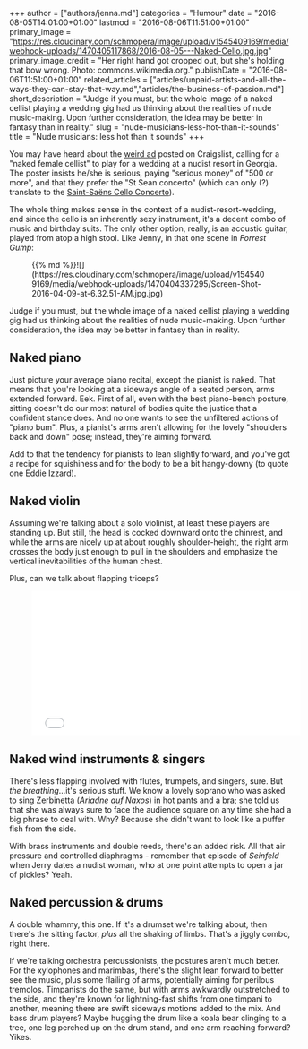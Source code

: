 +++
author = ["authors/jenna.md"]
categories = "Humour"
date = "2016-08-05T14:01:00+01:00"
lastmod = "2016-08-06T11:51:00+01:00"
primary_image = "https://res.cloudinary.com/schmopera/image/upload/v1545409169/media/webhook-uploads/1470405117868/2016-08-05---Naked-Cello.jpg.jpg"
primary_image_credit = "Her right hand got cropped out, but she's holding that bow wrong. Photo: commons.wikimedia.org."
publishDate = "2016-08-06T11:51:00+01:00"
related_articles = ["articles/unpaid-artists-and-all-the-ways-they-can-stay-that-way.md","articles/the-business-of-passion.md"]
short_description = "Judge if you must, but the whole image of a naked cellist playing a wedding gig had us thinking about the realities of nude music-making. Upon further consideration, the idea may be better in fantasy than in reality."
slug = "nude-musicians-less-hot-than-it-sounds"
title = "Nude musicians: less hot than it sounds"
+++

You may have heard about the [weird ad](http://slippedisc.com/2016/08/wanted-nude-cellist-for-wedding-gender-specific/) posted on Craigslist, calling for a "naked female cellist" to play for a wedding at a nudist resort in Georgia. The poster insists he/she is serious, paying "serious money" of "500 or more", and that they prefer the "St Sean concerto" (which can only (?) translate to the [Saint-Saëns Cello Concerto](https://youtu.be/Cx6UDgi9TEA)).

The whole thing makes sense in the context of a nudist-resort-wedding, and since the cello is an inherently sexy instrument, it's a decent combo of music and birthday suits. The only other option, really, is an acoustic guitar, played from atop a high stool. Like Jenny, in that one scene in *Forrest Gump*:

<figure data-type="image">{{% md %}}![](https://res.cloudinary.com/schmopera/image/upload/v1545409169/media/webhook-uploads/1470404337295/Screen-Shot-2016-04-09-at-6.32.51-AM.jpg.jpg)
</figure>

Judge if you must, but the whole image of a naked cellist playing a wedding gig had us thinking about the realities of nude music-making. Upon further consideration, the idea may be better in fantasy than in reality.

## Naked piano

Just picture your average piano recital, except the pianist is naked. That means that you're looking at a sideways angle of a seated person, arms extended forward. Eek. First of all, even with the best piano-bench posture, sitting doesn't do our most natural of bodies quite the justice that a confident stance does. And no one wants to see the unfiltered actions of "piano bum". Plus, a pianist's arms aren't allowing for the lovely "shoulders back and down" pose; instead, they're aiming forward. 

Add to that the tendency for pianists to lean slightly forward, and you've got a recipe for squishiness and for the body to be a bit hangy-downy (to quote one Eddie Izzard).

## Naked violin

Assuming we're talking about a solo violinist, at least these players are standing up. But still, the head is cocked downward onto the chinrest, and while the arms are nicely up at about roughly shoulder-height, the right arm crosses the body just enough to pull in the shoulders and emphasize the vertical inevitabilities of the human chest. 

Plus, can we talk about flapping triceps?

<figure data-type="video">
<iframe src="//gifs.com/embed/cameron-diaz-christina-applegate-the-sweetest-thing-ERMO1N" frameborder="0" scrolling="no" width='480' height='259.4594594594595' style="-webkit-backface-visibility: hidden;-webkit-transform: scale(1);" ></iframe>
</figure>

## Naked wind instruments & singers

There's less flapping involved with flutes, trumpets, and singers, sure. But *the breathing*...it's serious stuff. We know a lovely soprano who was asked to sing Zerbinetta (*Ariadne auf Naxos*) in hot pants and a bra; she told us that she was always sure to face the audience square on any time she had a big phrase to deal with. Why? Because she didn't want to look like a puffer fish from the side.

With brass instruments and double reeds, there's an added risk. All that air pressure and controlled diaphragms - remember that episode of *Seinfeld* when Jerry dates a nudist woman, who at one point attempts to open a jar of pickles? Yeah.

## Naked percussion & drums

A double whammy, this one. If it's a drumset we're talking about, then there's the sitting factor, *plus* all the shaking of limbs. That's a jiggly combo, right there.

If we're talking orchestra percussionists, the postures aren't much better. For the xylophones and marimbas, there's the slight lean forward to better see the music, plus some flailing of arms, potentially aiming for perilous tremolos. Timpanists do the same, but with arms awkwardly outstretched to the side, and they're known for lightning-fast shifts from one timpani to another, meaning there are swift sideways motions added to the mix. And bass drum players? Maybe hugging the drum like a koala bear clinging to a tree, one leg perched up on the drum stand, and one arm reaching forward? Yikes.
